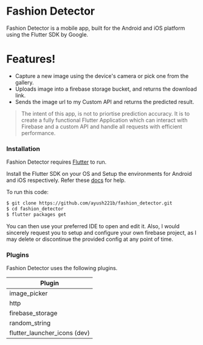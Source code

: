 # Fashion Detector

Fashion Detector is a mobile app, built for the Android and iOS platform using the Flutter SDK by Google.

# Features!

  - Capture a new image using the device's camera or pick one from the gallery.
  - Uploads image into a firebase storage bucket, and returns the download link.
  - Sends the image url to my Custom API and returns the predicted result.

> The intent of this app, is not to priortise prediction 
> accuracy. It is to create a fully functional Flutter Application
> which can interact with Firebase and a custom API 
> and handle all requests with efficient performance.

### Installation

Fashion Detector requires [Flutter](https://flutter.io/) to run.

Install the Flutter SDK on your OS and Setup the environments for Android and iOS respectively. Refer these [docs](https://flutter.io/docs/get-started/install) for help.

To run this code:

```sh
$ git clone https://github.com/ayush221b/fashion_detector.git
$ cd fashion_detector
$ flutter packages get
```

You can then use your preferred IDE to open and edit it.
Also, I would sincerely request you to setup and configure your own firebase project, as I may delete or discontinue the provided config at any point of time. 

### Plugins

Fashion Detector uses the following plugins. 

| Plugin 
| ------ 
| image_picker 
| http 
| firebase_storage 
| random_string 
| flutter_launcher_icons (dev)
